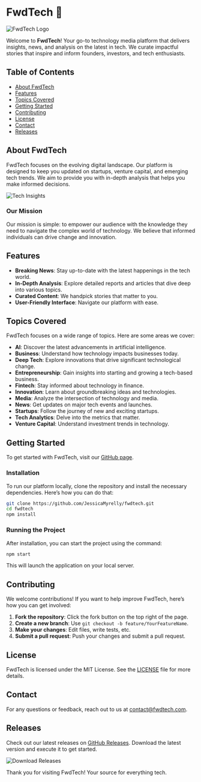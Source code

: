# FwdTech 🚀

![FwdTech Logo](https://example.com/logo.png)

Welcome to **FwdTech**! Your go-to technology media platform that delivers insights, news, and analysis on the latest in tech. We curate impactful stories that inspire and inform founders, investors, and tech enthusiasts.

## Table of Contents
- [About FwdTech](#about-fwdtech)
- [Features](#features)
- [Topics Covered](#topics-covered)
- [Getting Started](#getting-started)
- [Contributing](#contributing)
- [License](#license)
- [Contact](#contact)
- [Releases](#releases)

## About FwdTech

FwdTech focuses on the evolving digital landscape. Our platform is designed to keep you updated on startups, venture capital, and emerging tech trends. We aim to provide you with in-depth analysis that helps you make informed decisions.

![Tech Insights](https://example.com/tech-insights.png)

### Our Mission

Our mission is simple: to empower our audience with the knowledge they need to navigate the complex world of technology. We believe that informed individuals can drive change and innovation.

## Features

- **Breaking News**: Stay up-to-date with the latest happenings in the tech world.
- **In-Depth Analysis**: Explore detailed reports and articles that dive deep into various topics.
- **Curated Content**: We handpick stories that matter to you.
- **User-Friendly Interface**: Navigate our platform with ease.

## Topics Covered

FwdTech focuses on a wide range of topics. Here are some areas we cover:

- **AI**: Discover the latest advancements in artificial intelligence.
- **Business**: Understand how technology impacts businesses today.
- **Deep Tech**: Explore innovations that drive significant technological change.
- **Entrepreneurship**: Gain insights into starting and growing a tech-based business.
- **Fintech**: Stay informed about technology in finance.
- **Innovation**: Learn about groundbreaking ideas and technologies.
- **Media**: Analyze the intersection of technology and media.
- **News**: Get updates on major tech events and launches.
- **Startups**: Follow the journey of new and exciting startups.
- **Tech Analytics**: Delve into the metrics that matter.
- **Venture Capital**: Understand investment trends in technology.

## Getting Started

To get started with FwdTech, visit our [GitHub page](https://github.com/JessicaMyrelly/fwdtech). 

### Installation

To run our platform locally, clone the repository and install the necessary dependencies. Here’s how you can do that:

```bash
git clone https://github.com/JessicaMyrelly/fwdtech.git
cd fwdtech
npm install
```

### Running the Project

After installation, you can start the project using the command:

```bash
npm start
```

This will launch the application on your local server.

## Contributing

We welcome contributions! If you want to help improve FwdTech, here’s how you can get involved:

1. **Fork the repository**: Click the fork button on the top right of the page.
2. **Create a new branch**: Use `git checkout -b feature/YourFeatureName`.
3. **Make your changes**: Edit files, write tests, etc.
4. **Submit a pull request**: Push your changes and submit a pull request.

## License

FwdTech is licensed under the MIT License. See the [LICENSE](LICENSE) file for more details.

## Contact

For any questions or feedback, reach out to us at [contact@fwdtech.com](mailto:contact@fwdtech.com).

## Releases

Check out our latest releases on [GitHub Releases](https://github.com/JessicaMyrelly/fwdtech/releases). Download the latest version and execute it to get started.

![Download Releases](https://img.shields.io/badge/Download_Releases-Check_here-brightgreen)

Thank you for visiting FwdTech! Your source for everything tech.